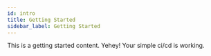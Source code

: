 ```yaml
---
id: intro
title: Getting Started
sidebar_label: Getting Started
---
```


This is a getting started content.
Yehey! Your simple ci/cd is working.